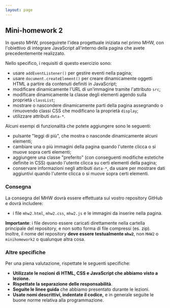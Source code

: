 ```yaml
---
layout: page
---
```


## Mini-homework 2

In questo MHW, proseguirete l'idea progettuale iniziata nel primo MHW, con l'obiettivo di integrare JavaScript all'interno della pagina che avete precedentemente realizzato.

Nello specifico, i requisiti di questo esercizio sono:
- usare `addEventListener()` per gestire eventi nella pagina;
- usare `document.createElement()` per creare dinamicamente oggetti HTML a partire da contenuti definiti in JavaScript;
- modificare dinamicamente l'URL di un'immagine tramite l'attributo `src`;
- modificare dinamicamente la classe degli elementi agendo sulla proprietà `classList`;
- mostrare o nascondere dinamicamente parti della pagina assegnando o rimuovendo classi CSS che modificano la proprietà `display`;
- utilizzare attributi `data-*`.

Alcuni esempi di funzionalità che potete aggiungere sono le seguenti:
- pulsante "leggi di più", che mostra o nasconde dinamicamente alcuni elementi;
- cambiare una o più immagini della pagina quando l'utente clicca o si muove sopra certi elementi;
- aggiungere una classe "preferito" (con conseguenti modifiche estetiche definite in CSS) quando l'utente clicca su certi elementi della pagina;
- conservare informazioni negli attributi `data-*`, da usare per mostrare dati aggiuntivi quando l'utente clicca o si muove sopra certi elementi.

### Consegna

La consegna del MHW dovrà essere effettuata sul vostro repository GitHub e dovrà includere:
- i file `mhw2.html`, `mhw2.css`, `mhw2.js` e le immagini da inserire nella pagina.

**Importante**: i file devono essere caricati direttamente nella cartella principale del repository, e non sotto forma di file compressi (es. zip).
Inoltre, il nome del repository **deve essere testualmente `mhw2`**, non `MHW2` o `minihomework2` o qualunque altra cosa.


### Altre specifiche

Per una piena valutazione, rispettate le seguenti specifiche:

- **Utilizzate le nozioni di HTML, CSS e JavaScript che abbiamo visto a lezione.**
- **Rispettate la separazione delle responsabilità**.
- **Seguite le linee guida** che abbiamo presentato durante le lezioni.
- **Usate nomi descrittivi, indentate il codice,** e in generale seguite le buone norme relativa alla programmazione.
